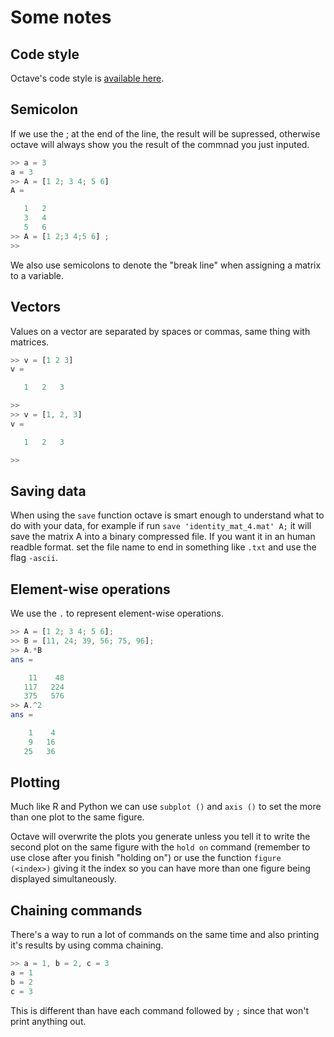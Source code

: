 # Some notes

## Code style

Octave's code style is [available here](https://wiki.octave.org/Octave_style_guide).

## Semicolon

If we use the ; at the end of the line, the result will be supressed, otherwise octave will always show you the result of the commnad you just inputed.

```octave
>> a = 3
a = 3
>> A = [1 2; 3 4; 5 6]
A =

   1   2
   3   4
   5   6
>> A = [1 2;3 4;5 6] ;
>>
```

We also use semicolons to denote the "break line" when assigning a matrix to a variable.

## Vectors

Values on a vector are separated by spaces or commas, same thing with matrices.

```octave
>> v = [1 2 3]
v =

   1   2   3

>>
>> v = [1, 2, 3]
v =

   1   2   3

>>
```

## Saving data

When using the `save` function octave is smart enough to understand what to do with your data, for example if run `save 'identity_mat_4.mat' A;` it will save the matrix A into a binary compressed file. If you want it in an human readble format. set the file name to end in something like `.txt` and use the flag `-ascii`.

## Element-wise operations

We use the `.` to represent element-wise operations.

```octave
>> A = [1 2; 3 4; 5 6];
>> B = [11, 24; 39, 56; 75, 96];
>> A.*B
ans =

    11    48
   117   224
   375   576
>> A.^2
ans =

    1    4
    9   16
   25   36
```

## Plotting

Much like R and Python we can use `subplot ()` and `axis ()` to set the more than one plot to the same figure.

Octave will overwrite the plots you generate unless you tell it to write the second plot on the same figure with the `hold on` command (remember to use close after you finish "holding on") or use the function `figure (<index>)` giving it the index so you can have more than one figure being displayed simultaneously.

## Chaining commands

There's a way to run a lot of commands on the same time and also printing it's results by using comma chaining.

```octave
>> a = 1, b = 2, c = 3
a = 1
b = 2
c = 3
```

This is different than have each command followed by `;` since that won't print anything out.
